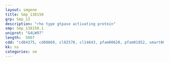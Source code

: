 ```yaml
---
layout: smgene
title: Smp_138150
grp: Smp_13
description: "rho type gtpase activating protein"
smp: Smp_138150.1
uniprot: "G4LW97"
length:  5007
cdd: "cd04375, cd08869, cl02570, cl14643, pfam00620, pfam01852, smart00234, smart00324"
kk: ns
categories: sm
---
```

